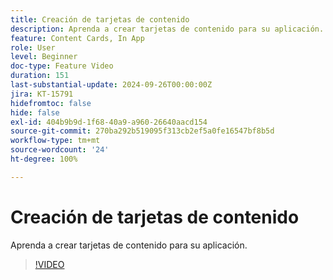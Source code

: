 ```yaml
---
title: Creación de tarjetas de contenido
description: Aprenda a crear tarjetas de contenido para su aplicación.
feature: Content Cards, In App
role: User
level: Beginner
doc-type: Feature Video
duration: 151
last-substantial-update: 2024-09-26T00:00:00Z
jira: KT-15791
hidefromtoc: false
hide: false
exl-id: 404b9b9d-1f68-40a9-a960-26640aacd154
source-git-commit: 270ba292b519095f313cb2ef5a0fe16547bf8b5d
workflow-type: tm+mt
source-wordcount: '24'
ht-degree: 100%

---
```


# Creación de tarjetas de contenido

Aprenda a crear tarjetas de contenido para su aplicación.

>[!VIDEO](https://video.tv.adobe.com/v/3434786/?learn=on&captions=spa)
